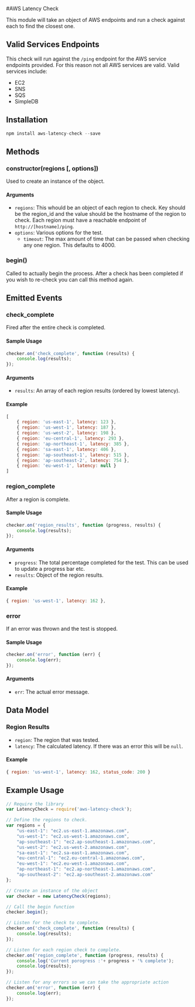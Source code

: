 #AWS Latency Check

This module will take an object of AWS endpoints and run a check against each to find the closest one.  

## Valid Services Endpoints

This check will run against the ```/ping``` endpoint for the AWS service endpoints provided.  For this reason not all AWS services are valid.  Valid services include:

* EC2
* SNS
* SQS
* SimpleDB

## Installation

``` javascript
npm install aws-latency-check --save
```

## Methods

### constructor(regions [, options])

Used to create an instance of the object.  

#### Arguments

* ```regions```: This whould be an object of each region to check.  Key should be the region_id and the value should be the hostname of the region to check.  Each region must have a reachable endpoint of ```http://[hostname]/ping```.
* ```options```: Various options for the test.
	* ```timeout```: The max amount of time that can be passed when checking any one region. This defaults to 4000.



### begin()

Called to actually begin the process.  After a check has been completed if you wish to re-check you can call this method again.



## Emitted Events

### check_complete
Fired after the entire check is completed.

#### Sample Usage

``` javascript
checker.on('check_complete', function (results) {
    console.log(results);
});
```

#### Arguments

* ```results```: An array of each region results (ordered by lowest latency).  

#### Example
``` javascript
[ 
	{ region: 'us-east-1', latency: 123 },
  	{ region: 'us-west-1', latency: 187 },
  	{ region: 'us-west-2', latency: 198 },
  	{ region: 'eu-central-1', latency: 293 },
  	{ region: 'ap-northeast-1', latency: 385 },
  	{ region: 'sa-east-1', latency: 406 },
  	{ region: 'ap-southeast-1', latency: 515 },
  	{ region: 'ap-southeast-2', latency: 754 },
  	{ region: 'eu-west-1', latency: null } 
]
```

### region_complete
After a region is complete.  

#### Sample Usage

``` javascript
checker.on('region_results', function (progress, results) {
    console.log(results);
});
```

#### Arguments

* ```progress```: The total percentage completed for the test.  This can be used to update a progress bar etc.
* ```results```: Object of the region results.

#### Example

```javascript
{ region: 'us-west-1', latency: 162 },
```

### error
If an error was thrown and the test is stopped.

#### Sample Usage

``` javascript
checker.on('error', function (err) {
    console.log(err);
});
```

#### Arguments

* ```err```: The actual error message.



## Data Model

### Region Results

* ```region```: The region that was tested.
* ```latency```: The calculated latency.  If there was an error this will be ```null```.

#### Example

``` javascript
{ region: 'us-west-1', latency: 162, status_code: 200 }
```

## Example Usage
``` javascript
// Require the library
var LatencyCheck = require('aws-latency-check');

// Define the regions to check.
var regions = {
	"us-east-1": "ec2.us-east-1.amazonaws.com",
	"us-west-1": "ec2.us-west-1.amazonaws.com",
	"ap-southeast-1": "ec2.ap-southeast-1.amazonaws.com",
	"us-west-2": "ec2.us-west-2.amazonaws.com",
	"sa-east-1": "ec2.sa-east-1.amazonaws.com",
	"eu-central-1": "ec2.eu-central-1.amazonaws.com",
	"eu-west-1": "ec2.eu-west-1.amazonaws.com",
	"ap-northeast-1": "ec2.ap-northeast-1.amazonaws.com",
	"ap-southeast-2": "ec2.ap-southeast-2.amazonaws.com"
};

// Create an instance of the object
var checker = new LatencyCheck(regions);

// Call the begin function
checker.begin();

// Listen for the check to complete.
checker.on('check_complete', function (results) {
    console.log(results);
});

// Listen for each region check to complete.
checker.on('region_complete', function (progress, results) {
    console.log('Current porogress :'+ progress + '% complete');
    console.log(results);
});

// Listen for any errors so we can take the appropriate action
checker.on('error', function (err) {
    console.log(err);
});
```

